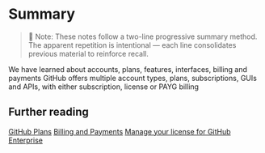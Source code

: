 # Summary

> 📘 Note: These notes follow a two-line progressive summary method.  
> The apparent repetition is intentional — each line consolidates previous material to reinforce recall.

We have learned about accounts, plans, features, interfaces, billing and payments
GitHub offers multiple account types, plans, subscriptions, GUIs and APIs, with either subscription, license or PAYG billing

## Further reading

[GitHub Plans](https://docs.github.com/en/get-started/learning-about-github/githubs-plans)
[Billing and Payments](https://docs.github.com/en/enterprise-cloud@latest/billing)
[Manage your license for GitHub Enterprise](https://docs.github.com/en/enterprise-server@3.12/billing/managing-your-license-for-github-enterprise)
